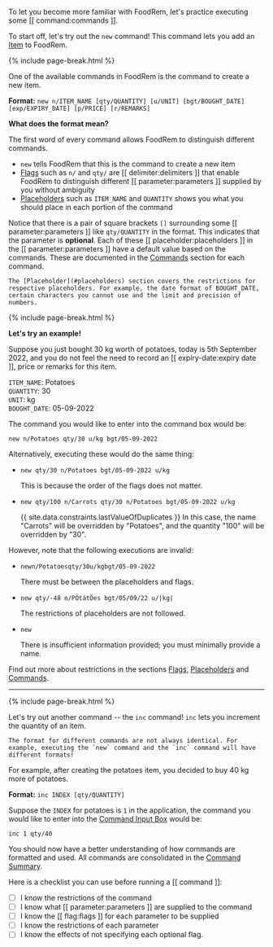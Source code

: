 <!-- markdownlint-disable-file first-line-h1 -->

To let you become more familiar with FoodRem, let's practice executing some [[ command:commands ]].

To start off, let's try out the `new` command! This command lets you add an [Item](#item) to FoodRem.

{% include page-break.html %}

One of the available commands in FoodRem is the command to create a new item.

**Format:** `new n/ITEM_NAME [qty/QUANTITY] [u/UNIT] [bgt/BOUGHT_DATE] [exp/EXPIRY_DATE] [p/PRICE] [r/REMARKS]`

**What does the format mean?**

The first word of every command allows FoodRem to distinguish different commands.

* `new` tells FoodRem that this is the command to create a new item
* [Flags](#flags) such as `n/` and `qty/` are [[ delimiter:delimiters ]] that enable FoodRem to distinguish different [[ parameter:parameters ]] supplied by you without ambiguity
* [Placeholders](#placeholders) such as `ITEM_NAME` and `QUANTITY` shows you what you should place in each portion of the command

Notice that there is a pair of square brackets `[]` surrounding some [[ parameter:parameters ]] like `qty/QUANTITY` in the format. This indicates that the parameter is **optional**. Each of these [[ placeholder:placeholders ]] in the [[ parameter:parameters ]] have a default value based on the commands. These are documented in the [Commands](#commands) section for each command.

```note
The [Placeholder](#placeholders) section covers the restrictions for respective placeholders. For example, the date format of BOUGHT_DATE, certain characters you cannot use and the limit and precision of numbers.
```

{% include page-break.html %}

**Let's try an example!**

Suppose you just bought 30 kg worth of potatoes, today is 5th September 2022, and you do not feel the need to record an [[ expiry-date:expiry date ]], price or remarks for this item.

`ITEM_NAME`: Potatoes<br>
`QUANTITY`: 30<br>
`UNIT`: kg<br>
`BOUGHT_DATE`: 05-09-2022<br>

The command you would like to enter into the command box would be:

`new n/Potatoes qty/30 u/kg bgt/05-09-2022`

Alternatively, executing these would do the same thing:

* `new qty/30 n/Potatoes bgt/05-09-2022 u/kg`

  This is because the order of the flags does not matter.

* `new qty/100 n/Carrots qty/30 n/Potatoes bgt/05-09-2022 u/kg`

  {{ site.data.constraints.lastValueOfDuplicates }} In this case, the name "Carrots" will be overridden by "Potatoes", and the quantity "100" will be overridden by "30".

However, note that the following executions are invalid:

* `newn/Potatoesqty/30u/kgbgt/05-09-2022`

  There must be between the placeholders and flags.

* `new qty/-48 n/PÖtátÖes bgt/05/09/22 u/|kg|`

  The restrictions of placeholders are not followed.

* `new`

  There is insufficient information provided; you must minimally provide a name.

Find out more about restrictions in the sections [Flags](#flags), [Placeholders](#placeholders) and [Commands](#commands).

---

{% include page-break.html %}

Let's try out another command -- the `inc` command! `inc` lets you increment the quantity of an item.

```warning
The format for different commands are not always identical. For example, executing the `new` command and the `inc` command will have different formats!
```

For example, after creating the potatoes item, you decided to buy 40 kg more of potatoes.

**Format:** `inc INDEX [qty/QUANTITY]`

Suppose the `INDEX` for potatoes is `1` in the application, the command you would like to enter into the [Command Input Box](#layout) would be:

`inc 1 qty/40`

You should now have a better understanding of how commands are formatted and used. All commands are consolidated in the [Command Summary](#command-summary).

Here is a checklist you can use before running a [[ command ]]:

* [ ] I know the restrictions of the command
* [ ] I know what [[ parameter:parameters ]] are supplied to the command
* [ ] I know the [[ flag:flags ]] for each parameter to be supplied
* [ ] I know the restrictions of each parameter
* [ ] I know the effects of not specifying each optional flag.
